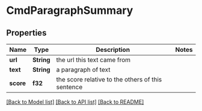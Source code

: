 # CmdParagraphSummary

## Properties

Name | Type | Description | Notes
------------ | ------------- | ------------- | -------------
**url** | **String** | the url this text came from | 
**text** | **String** | a paragraph of text | 
**score** | **f32** | the score relative to the others of this sentence | 

[[Back to Model list]](../README.md#documentation-for-models) [[Back to API list]](../README.md#documentation-for-api-endpoints) [[Back to README]](../README.md)


